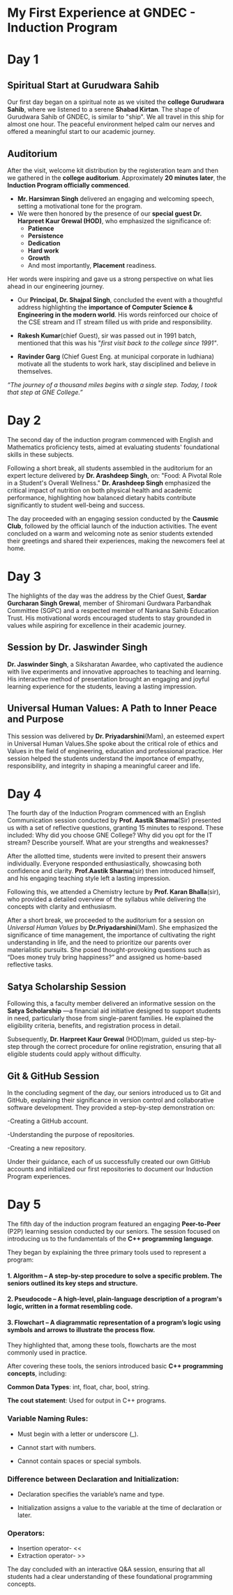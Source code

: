 # My First Experience at GNDEC - Induction Program 

# Day 1 

## Spiritual Start at Gurudwara Sahib

Our first day began on a spiritual note as we visited the **college Gurudwara Sahib**, where we listened to a serene **Shabad Kirtan**. The shape of Gurudwara Sahib of GNDEC, is similar to "ship". We all travel in this ship for almost one hour. The peaceful environment helped calm our nerves and offered a meaningful start to our academic journey.

## Auditorium 

After the visit, welcome kit distribution by the registeration team and then we gathered in the **college auditorium**. Approximately **20 minutes later**, the **Induction Program officially commenced**.

- **Mr. Harsimran Singh** delivered an engaging and welcoming speech, setting a motivational tone for the program.
- We were then honored by the presence of our **special guest Dr. Harpreet Kaur Grewal (HOD)**, who emphasized the significance of:
  - **Patience**
  - **Persistence**
  - **Dedication**
  - **Hard work**
  - **Growth**
  - And most importantly, **Placement** readiness.

Her words were inspiring and gave us a strong perspective on what lies ahead in our engineering journey.

- Our **Principal, Dr. Shajpal Singh**, concluded the event with a thoughtful address highlighting the **importance of Computer Science & Engineering in the modern world**. His words reinforced our choice of the CSE stream and IT stream filled us with pride and responsibility.

- **Rakesh Kumar**(chief Guest), sir was passed out in 1991 batch, mentioned that this was his "*first visit back to the college since 1991"*.

- **Ravinder Garg** (Chief Guest Eng. at municipal corporate in ludhiana) motivate all the students to work hark, stay disciplined and believe in themselves. 

*“The journey of a thousand miles begins with a single step. Today, I took that step at GNE College.”*

# Day 2

The second day of the induction program commenced with English and Mathematics proficiency tests, aimed at evaluating students' foundational skills in these subjects.

Following a short break, all students assembled in the auditorium for an expert lecture delivered by **Dr. Arashdeep Singh**, on: 
"Food: A Pivotal Role in a Student's Overall Wellness."
**Dr. Arashdeep Singh** emphasized the critical impact of nutrition on both physical health and academic performance, highlighting how balanced dietary habits contribute significantly to student well-being and success.

The day proceeded with an engaging session conducted by the **Causmic Club**, followed by the official launch of the induction activities. The event concluded on a warm and welcoming note as senior students extended their greetings and shared their experiences, making the newcomers feel at home.

# Day 3 

The highlights of the day was the address by the Chief Guest, **Sardar Gurcharan Singh Grewal**, member of Shiromani Gurdwara Parbandhak Committee (SGPC) and a respected member of Nankana Sahib Education Trust. His motivational words encouraged students to stay grounded in values while aspiring for excellence in their academic journey. 

## Session by Dr. Jaswinder Singh 

**Dr. Jaswinder Singh**, a Siksharatan Awardee, who captivated the audience with live experiments and innovative approaches to teaching and learning. His interactive method of presentation brought an engaging and joyful learning experience for the students, leaving a lasting impression. 

## Universal Human Values: A Path to Inner Peace and Purpose 

This session was delivered by **Dr. Priyadarshini**(Mam), an esteemed expert in Universal Human Values.She spoke about the critical role of ethics and Values in the field of engineering, education and professional practice. Her session helped the students understand the importance of empathy, responsibility, and integrity in shaping a meaningful career and life. 

# Day 4

The fourth day of the Induction Program commenced with an English Communication session conducted by **Prof. Aastik Sharma**(Sir) presented us with a set of reflective questions, granting 15 minutes to respond. These included:
Why did you choose GNE College?
Why did you opt for the IT stream?
Describe yourself.
What are your strengths and weaknesses?

After the allotted time, students were invited to present their answers individually. Everyone responded enthusiastically, showcasing both confidence and clarity. **Prof.Aastik Sharma**(sir) then introduced himself, and his engaging teaching style left a lasting impression.

Following this, we attended a Chemistry lecture by **Prof. Karan Bhalla**(sir), who provided a detailed overview of the syllabus while delivering the concepts with clarity and enthusiasm.

After a short break, we proceeded to the auditorium for a session on *Universal Human Values* by **Dr.Priyadarshini**(Mam). She emphasized the significance of time management, the importance of cultivating the right understanding in life, and the need to prioritize our parents over materialistic pursuits. She posed thought-provoking questions such as “Does money truly bring happiness?” and assigned us home-based reflective tasks. 

## Satya Scholarship Session

Following this, a faculty member delivered an informative session on the **Satya Scholarship** —a financial aid initiative designed to support students in need, particularly those from single-parent families. He explained the eligibility criteria, benefits, and registration process in detail.

Subsequently, **Dr. Harpreet Kaur Grewal** (HOD)mam, guided us step-by-step through the correct procedure for online registration, ensuring that all eligible students could apply without difficulty.

## Git & GitHub Session

In the concluding segment of the day, our seniors introduced us to Git and GitHub, explaining their significance in version control and collaborative software development. They provided a step-by-step demonstration on:

-Creating a GitHub account.

-Understanding the purpose of repositories.

-Creating a new repository. 

Under their guidance, each of us successfully created our own GitHub accounts and initialized our first repositories to document our Induction Program experiences. 

# Day 5 

The fifth day of the induction program featured an engaging **Peer-to-Peer** (P2P) learning session conducted by our seniors. The session focused on introducing us to the fundamentals of the **C++ programming language**.

They began by explaining the three primary tools used to represent a program:

#### 1. Algorithm – A step-by-step procedure to solve a specific problem. The seniors outlined its key steps and structure.

#### 2. Pseudocode – A high-level, plain-language description of a program's logic, written in a format resembling code.

#### 3. Flowchart – A diagrammatic representation of a program’s logic using symbols and arrows to illustrate the process flow.
They highlighted that, among these tools, flowcharts are the most commonly used in practice.

After covering these tools, the seniors introduced basic **C++ programming concepts**, including:

**Common Data Types**: int, float, char, bool, string.

**The cout statement**: Used for output in C++ programs.

### Variable Naming Rules:

- Must begin with a letter or underscore (_).

- Cannot start with numbers.

- Cannot contain spaces or special symbols.

### Difference between Declaration and Initialization:

- Declaration specifies the variable’s name and type.

- Initialization assigns a value to the variable at the time of declaration or later.
### Operators:

- Insertion operator- <<
- Extraction operator- >>

The day concluded with an interactive Q&A session, ensuring that all students had a clear understanding of these foundational programming concepts.

